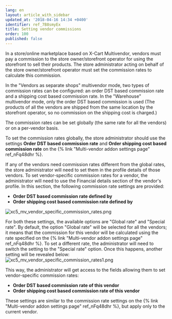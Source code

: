```yaml
---
lang: en
layout: article_with_sidebar
updated_at: '2018-04-16 14:34 +0400'
identifier: ref_7B8smyEx
title: Setting vendor commissions
order: 100
published: false
---
```

In a store/online marketplace based on X-Cart Multivendor, vendors must pay a commission to the store owner/storefront operator for using the storefront to sell their products. The store administrator acting on behalf of the store owner/storefront operator must set the commission rates to calculate this commission. 

In the "Vendors as separate shops" multivendor mode, two types of commission rates can be configured: an order DST based commission rate and a shipping cost based commission rate. In the "Warehouse" multivendor mode, only the order DST based commission is used (The products of all the vendors are shipped from the same location by the storefront operator, so no commission on the shipping cost is charged.) 

The commission rates can be set globally (the same rate for all the vendors) or on a per-vendor basis.

To set the commission rates globally, the store administrator should use the settings **Order DST based commission rate** and **Order shipping cost based commission rate** on the {% link "Multi-vendor addon settings page" ref_nFq48dhr %}.

If any of the vendors need commission rates different from the global rates, the store administrator will need to set them in the profile details of those vendors. To set vendor-specific commission rates for a vendor, the administrator will need to use the Financial details section of the vendor's profile. In this section, the following commission rate settings are provided:
   
   * **Order DST based commission rate defined by**
   * **Order shipping cost based commission rate defined by**
   
   ![xc5_mv_vendor_specific_commission_rates.png]({{site.baseurl}}/attachments/ref_7B8smyEx/xc5_mv_vendor_specific_commission_rates.png)
   
For both these settings, the available options are "Global rate" and "Special rate". By default, the option "Global rate" will be selected for all the vendors; it means that the commission for this vendor will be calculated using the rate specified on the {% link "Multi-vendor addon settings page" ref_nFq48dhr %}. To set a different rate, the administrator will need to switch the setting to the "Special rate" option. Once this happens, another setting will be revealed below:
   ![xc5_mv_vendor_specific_commission_rates1.png]({{site.baseurl}}/attachments/ref_7B8smyEx/xc5_mv_vendor_specific_commission_rates1.png)

This way, the administrator will get access to the fields allowing them to set vendor-specific commission rates:

   * **Order DST based commission rate of this vendor**
   * **Order shipping cost based commission rate of this vendor**
   
These settings are similar to the commission rate settings on the {% link "Multi-vendor addon settings page" ref_nFq48dhr %}, but apply only to the current vendor.